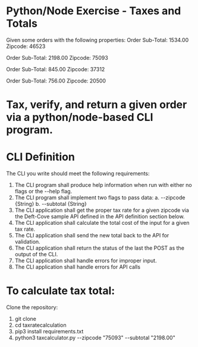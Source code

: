 # Python/Node Exercise - Taxes and Totals
Given some orders with the following properties:
Order Sub-Total: 1534.00
Zipcode: 46523

Order Sub-Total: 2198.00
Zipcode: 75093

Order Sub-Total: 845.00
Zipcode: 37312

Order Sub-Total: 756.00
Zipcode: 20500

# Tax, verify, and return a given order via a python/node-based CLI program.
# CLI Definition

The CLI you write should meet the following requirements:
1. The CLI program shall produce help information when run with either no flags or the
--help flag.
2. The CLI program shall implement two flags to pass data:
a. --zipcode {String}
b. --subtotal {String}
3. The CLI application shall get the proper tax rate for a given zipcode via the Deft-Cove
sample API defined in the API definition section below.
4. The CLI application shall calculate the total cost of the input for a given tax rate.
5. The CLI application shall send the new total back to the API for validation.
6. The CLI application shall return the status of the last the POST as the output of the CLI.
7. The CLI application shall handle errors for improper input.
8. The CLI application shall handle errors for API calls

# To calculate tax total:
Clone the repository:
1. git clone <url>
2. cd taxratecalculation
3. pip3 install requirements.txt
4. python3 taxcalculator.py --zipcode "75093" --subtotal "2198.00"

